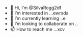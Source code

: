- 👋 Hi, I’m @SilvaRogg2df
- 👀 I’m interested in ...ewrsda
- 🌱 I’m currently learning ..e
- 💞️ I’m looking to collaborate on ..
- 📫 How to reach me ...xcv

<!---fg
SilvaRogg2/SilvaRogg2 is a ✨ special ✨ repository because its `README.md` (this file) appears on your GitHub profile.
You can click the Preview link to take a look at your changes.
--->
